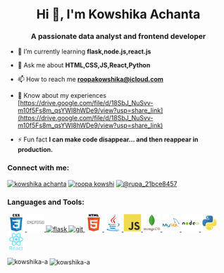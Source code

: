 <h1 align="center">Hi 👋, I'm Kowshika Achanta</h1>
<h3 align="center">A passionate data analyst and frontend developer</h3>

- 🌱 I’m currently learning **flask,node.js,react.js**

- 💬 Ask me about **HTML,CSS,JS,React,Python**

- 📫 How to reach me **roopakowshika@icloud.com**

- 📄 Know about my experiences [https://drive.google.com/file/d/18SbJ_NuSvv-m10f5Fs8m_qsYWI8hWDe9/view?usp=share_link](https://drive.google.com/file/d/18SbJ_NuSvv-m10f5Fs8m_qsYWI8hWDe9/view?usp=share_link)

- ⚡ Fun fact **I can make code disappear... and then reappear in production.**

<h3 align="left">Connect with me:</h3>
<p align="left">
<a href="https://www.linkedin.com/in/kowshika-a-b07b44243/" target="blank"><img align="center" src="https://raw.githubusercontent.com/rahuldkjain/github-profile-readme-generator/master/src/images/icons/Social/linked-in-alt.svg" alt="kowshika achanta" height="30" width="40" /></a>
<a href="https://www.kaggle.com/roopakowshi" target="blank"><img align="center" src="https://raw.githubusercontent.com/rahuldkjain/github-profile-readme-generator/master/src/images/icons/Social/kaggle.svg" alt="roopa kowshi" height="30" width="40" /></a>
<a href="https://www.hackerearth.com/@rupa_21bce8457" target="blank"><img align="center" src="https://raw.githubusercontent.com/rahuldkjain/github-profile-readme-generator/master/src/images/icons/Social/hackerearth.svg" alt="@rupa_21bce8457" height="30" width="40" /></a>
</p>

<h3 align="left">Languages and Tools:</h3>
<p align="left"> <a href="https://www.w3schools.com/css/" target="_blank" rel="noreferrer"> <img src="https://raw.githubusercontent.com/devicons/devicon/master/icons/css3/css3-original-wordmark.svg" alt="css3" width="40" height="40"/> </a> <a href="https://expressjs.com" target="_blank" rel="noreferrer"> <img src="https://raw.githubusercontent.com/devicons/devicon/master/icons/express/express-original-wordmark.svg" alt="express" width="40" height="40"/> </a> <a href="https://flask.palletsprojects.com/" target="_blank" rel="noreferrer"> <img src="https://www.vectorlogo.zone/logos/pocoo_flask/pocoo_flask-icon.svg" alt="flask" width="40" height="40"/> </a> <a href="https://git-scm.com/" target="_blank" rel="noreferrer"> <img src="https://www.vectorlogo.zone/logos/git-scm/git-scm-icon.svg" alt="git" width="40" height="40"/> </a> <a href="https://www.w3.org/html/" target="_blank" rel="noreferrer"> <img src="https://raw.githubusercontent.com/devicons/devicon/master/icons/html5/html5-original-wordmark.svg" alt="html5" width="40" height="40"/> </a> <a href="https://www.java.com" target="_blank" rel="noreferrer"> <img src="https://raw.githubusercontent.com/devicons/devicon/master/icons/java/java-original.svg" alt="java" width="40" height="40"/> </a> <a href="https://developer.mozilla.org/en-US/docs/Web/JavaScript" target="_blank" rel="noreferrer"> <img src="https://raw.githubusercontent.com/devicons/devicon/master/icons/javascript/javascript-original.svg" alt="javascript" width="40" height="40"/> </a> <a href="https://www.mongodb.com/" target="_blank" rel="noreferrer"> <img src="https://raw.githubusercontent.com/devicons/devicon/master/icons/mongodb/mongodb-original-wordmark.svg" alt="mongodb" width="40" height="40"/> </a> <a href="https://www.mysql.com/" target="_blank" rel="noreferrer"> <img src="https://raw.githubusercontent.com/devicons/devicon/master/icons/mysql/mysql-original-wordmark.svg" alt="mysql" width="40" height="40"/> </a> <a href="https://nodejs.org" target="_blank" rel="noreferrer"> <img src="https://raw.githubusercontent.com/devicons/devicon/master/icons/nodejs/nodejs-original-wordmark.svg" alt="nodejs" width="40" height="40"/> </a> <a href="https://www.python.org" target="_blank" rel="noreferrer"> <img src="https://raw.githubusercontent.com/devicons/devicon/master/icons/python/python-original.svg" alt="python" width="40" height="40"/> </a> <a href="https://reactjs.org/" target="_blank" rel="noreferrer"> <img src="https://raw.githubusercontent.com/devicons/devicon/master/icons/react/react-original-wordmark.svg" alt="react" width="40" height="40"/> </a> </p>

<p><img align="left" src="https://github-readme-stats.vercel.app/api/top-langs?username=kowshika-a&show_icons=true&locale=en&layout=compact" alt="kowshika-a" /></p>

<p>&nbsp;<img align="center" src="https://github-readme-stats.vercel.app/api?username=kowshika-a&show_icons=true&locale=en" alt="kowshika-a" /></p>
